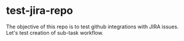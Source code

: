 # test-jira-repo
The objective of this repo is to test github integrations with JIRA issues. Let's test creation of sub-task workflow.

